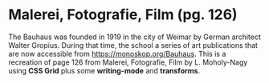 # Malerei, Fotografie, Film (pg. 126)

The Bauhaus was founded in 1919 in the city of Weimar by German architect Walter Gropius. During that time, the school a series of art publications that are now accessible from https://monoskop.org/Bauhaus. This is a recreation of page 126 from Malerei, Fotografie, Film by L. Moholy-Nagy using **CSS Grid** plus some **writing-mode** and **transforms**.
